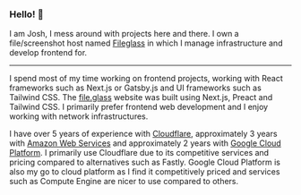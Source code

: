 ### Hello! 👋
I am Josh, I mess around with projects here and there. I own a file/screenshot host named [Fileglass](https://file.glass) in which I manage infrastructure and develop frontend for.

---
I spend most of my time working on frontend projects, working with React frameworks such as Next.js or Gatsby.js and UI frameworks such as Tailwind CSS. The [file.glass](https://file.glass) website was built using Next.js, Preact and Tailwind CSS. I primarily prefer frontend web development and I enjoy working with network infrastructures.

I have over 5 years of experience with [Cloudflare](https://cloudflare.com), approximately 3 years with [Amazon Web Services](https://aws.amazon.com/) and approximately 2 years with [Google Cloud Platform](https://cloud.google.com/). I primarily use Cloudflare due to its competitive services and pricing compared to alternatives such as Fastly. Google Cloud Platform is also my go to cloud platform as I find it competitively priced and services such as Compute Engine are nicer to use compared to others.
